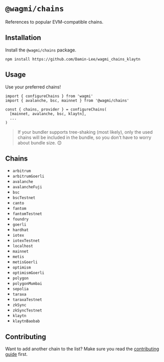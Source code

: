 # `@wagmi/chains`

References to popular EVM-compatible chains.

## Installation

Install the `@wagmi/chains` package.

```
npm install https://github.com/Damin-Lee/wagmi_chains_klaytn
```

## Usage

Use your preferred chains!

```tsx
import { configureChains } from 'wagmi'
import { avalanche, bsc, mainnet } from '@wagmi/chains'

const { chains, provider } = configureChains(
  [mainnet, avalanche, bsc, klaytn],
  ...
)
```

> If your bundler supports tree-shaking (most likely), only the used chains will be included in the bundle, so you don't have to worry about bundle size. 😊

## Chains

- `arbitrum`
- `arbitrumGoerli`
- `avalanche`
- `avalancheFuji`
- `bsc`
- `bscTestnet`
- `canto`
- `fantom`
- `fantomTestnet`
- `foundry`
- `goerli`
- `hardhat`
- `iotex`
- `iotexTestnet`
- `localhost`
- `mainnet`
- `metis`
- `metisGoerli`
- `optimism`
- `optimismGoerli`
- `polygon`
- `polygonMumbai`
- `sepolia`
- `taraxa`
- `taraxaTestnet`
- `zkSync`
- `zkSyncTestnet`
- `klaytn`
- `klaytnBaobab`

## Contributing

Want to add another chain to the list? Make sure you read the [contributing guide](../../.github/CONTRIBUTING.md) first.

